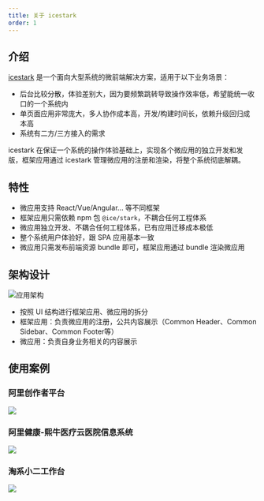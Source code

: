 ```yaml
---
title: 关于 icestark
order: 1
---
```


## 介绍

[icestark](https://github.com/ice-lab/icestark) 是一个面向大型系统的微前端解决方案，适用于以下业务场景：

- 后台比较分散，体验差别大，因为要频繁跳转导致操作效率低，希望能统一收口的一个系统内
- 单页面应用非常庞大，多人协作成本高，开发/构建时间长，依赖升级回归成本高
- 系统有二方/三方接入的需求

icestark 在保证一个系统的操作体验基础上，实现各个微应用的独立开发和发版，框架应用通过 icestark 管理微应用的注册和渲染，将整个系统彻底解耦。

## 特性

- 微应用支持 React/Vue/Angular... 等不同框架
- 框架应用只需依赖 npm 包 `@ice/stark`，不耦合任何工程体系
- 微应用独立开发、不耦合任何工程体系，已有应用迁移成本极低
- 整个系统用户体验好，跟 SPA 应用基本一致
- 微应用只需发布前端资源 bundle 即可，框架应用通过 bundle 渲染微应用

## 架构设计

![应用架构](https://img.alicdn.com/tfs/TB1bvbieEY1gK0jSZFMXXaWcVXa-1421-1416.png)

- 按照 UI 结构进行框架应用、微应用的拆分
- 框架应用：负责微应用的注册，公共内容展示（Common Header、Common Sidebar、Common Footer等）
- 微应用：负责自身业务相关的内容展示

## 使用案例

### 阿里创作者平台

![](https://img.alicdn.com/tfs/TB1Nk4Ljxn1gK0jSZKPXXXvUXXa-1804-1526.png)

### 阿里健康-熙牛医疗云医院信息系统

![](https://img.alicdn.com/tfs/TB1gVFMjCf2gK0jSZFPXXXsopXa-1718-1090.png)

### 淘系小二工作台

![](https://img.alicdn.com/tfs/TB1rKxOjAT2gK0jSZPcXXcKkpXa-1434-1316.png)
